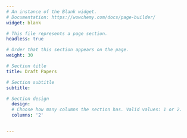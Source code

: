 ```yaml
---
# An instance of the Blank widget.
# Documentation: https://wowchemy.com/docs/page-builder/
widget: blank

# This file represents a page section.
headless: true

# Order that this section appears on the page.
weight: 30

# Section title
title: Draft Papers

# Section subtitle
subtitle:

# Section design
  design:
  # Choose how many columns the section has. Valid values: 1 or 2.
  columns: '2'
  

---
```



